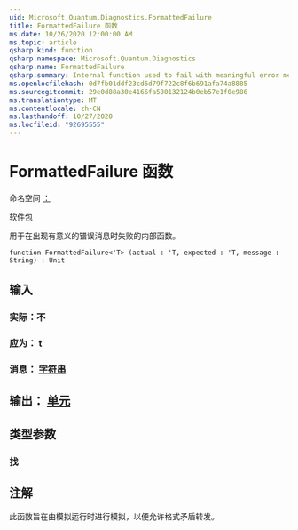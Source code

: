 ```yaml
---
uid: Microsoft.Quantum.Diagnostics.FormattedFailure
title: FormattedFailure 函数
ms.date: 10/26/2020 12:00:00 AM
ms.topic: article
qsharp.kind: function
qsharp.namespace: Microsoft.Quantum.Diagnostics
qsharp.name: FormattedFailure
qsharp.summary: Internal function used to fail with meaningful error messages.
ms.openlocfilehash: 0d7fb01ddf23cd6d79f722c8f6b691afa74a8885
ms.sourcegitcommit: 29e0d88a30e4166fa580132124b0eb57e1f0e986
ms.translationtype: MT
ms.contentlocale: zh-CN
ms.lasthandoff: 10/27/2020
ms.locfileid: "92695555"
---
```

# <a name="formattedfailure-function"></a>FormattedFailure 函数

命名空间 [：](xref:Microsoft.Quantum.Diagnostics)

软件包 [](https://nuget.org/packages/)


用于在出现有意义的错误消息时失败的内部函数。

```qsharp
function FormattedFailure<'T> (actual : 'T, expected : 'T, message : String) : Unit
```


## <a name="input"></a>输入

### <a name="actual--t"></a>实际：不




### <a name="expected--t"></a>应为： t




### <a name="message--string"></a>消息： [字符串](xref:microsoft.quantum.lang-ref.string)





## <a name="output--unit"></a>输出： [单元](xref:microsoft.quantum.lang-ref.unit)



## <a name="type-parameters"></a>类型参数

### <a name="t"></a>找



## <a name="remarks"></a>注解

此函数旨在由模拟运行时进行模拟，以便允许格式矛盾转发。